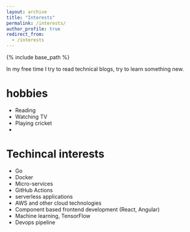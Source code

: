 ```yaml
---
layout: archive
title: "Interests"
permalink: /interests/
author_profile: true
redirect_from:
  - /interests
---
```


{% include base_path %}

In my free time I try to read technical blogs, try to learn something new.

hobbies
======
* Reading
* Watching TV
* Playing cricket
* 

Techincal interests 
=====
* Go
* Docker
* Micro-services
* GitHub Actions
* serverless applications
* AWS and other cloud technologies
* Component based frontend development (React, Angular)
* Machine learning, TensorFlow
* Devops pipeline